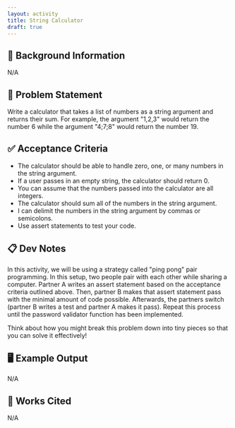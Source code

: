 ```yaml
---
layout: activity
title: String Calculator
draft: true
---
```


## 🔖 Background Information

N/A

## 🎯 Problem Statement

Write a calculator that takes a list of numbers as a string argument and returns their sum. For example, the argument "1,2,3" would return the number 6 while the argument "4;7;8" would return the number 19.

## ✅ Acceptance Criteria

* The calculator should be able to handle zero, one, or many numbers in the string argument.
* If a user passes in an empty string, the calculator should return 0.
* You can assume that the numbers passed into the calculator are all integers.
* The calculator should sum all of the numbers in the string argument.
* I can delimit the numbers in the string argument by commas or semicolons.
* Use assert statements to test your code.

## 📋 Dev Notes

In this activity, we will be using a strategy called "ping pong" pair programming. In this setup, two people pair with each other while sharing a computer. Partner A writes an assert statement based on the acceptance criteria outlined above. Then, partner B makes that assert statement pass with the minimal amount of code possible. Afterwards, the partners switch (partner B writes a test and partner A makes it pass). Repeat this process until the password validator function has been implemented.

Think about how you might break this problem down into tiny pieces so that you can solve it effectively!

## 🖥️ Example Output

N/A

## 📘 Works Cited

N/A
